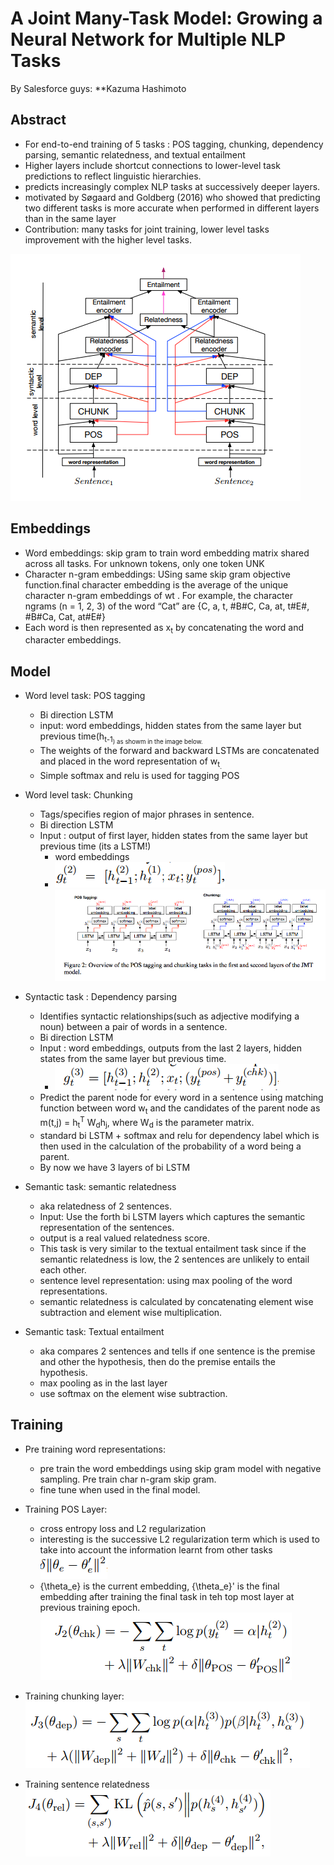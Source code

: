 # A Joint Many-Task Model: Growing a Neural Network for Multiple NLP Tasks

By Salesforce guys: **Kazuma Hashimoto

## Abstract
- For end-to-end training of 5 tasks : POS tagging, chunking, dependency parsing, semantic relatedness, and textual entailment
-  Higher layers include
shortcut connections to lower-level
task predictions to reflect linguistic hierarchies.
- predicts increasingly
complex NLP tasks at successively deeper layers.
- motivated by Søgaard and
Goldberg (2016) who showed that predicting two
different tasks is more accurate when performed in
different layers than in the same layer
- Contribution: many tasks for joint training, lower level tasks improvement with the higher level tasks.

![architecture.PNG](img/joint-many-tasks/1.PNG)

## Embeddings
- Word embeddings: skip gram to train word embedding matrix shared across all tasks. For unknown tokens, only one token UNK
- Character n-gram embeddings: USing same skip gram objective function.final character embedding
is the average of the unique character n-gram
embeddings of wt
. For example, the character ngrams
(n = 1, 2, 3) of the word “Cat” are {C, a,
t, #B#C, Ca, at, t#E#, #B#Ca, Cat, at#E#}
- Each word is then represented as x<sub>t</sub> by concatenating the word and character embeddings.
 ## Model
 - Word level task: POS tagging
    - Bi direction LSTM
    - input: word embeddings, hidden states from the same layer but previous time(h<sub>t-1<sub>) as showm in the image below.
    - The weights of the forward and backward LSTMs are concatenated and placed in the word representation of w<sub>t<sub>.
    - Simple softmax and relu is used for tagging POS
 - Word level task: Chunking
    - Tags/specifies region of major phrases in sentence.
    - Bi direction LSTM 
    - Input : output of first layer, hidden states from the same layer but previous time (its a LSTM!)
       - word embeddings
       - ![input.png](img/joint-many-tasks/3.PNG)
 ![posnchunking.PNG](img/joint-many-tasks/2.png)
- Syntactic task : Dependency parsing
   - Identifies syntactic relationships(such as adjective modifying a noun) between a pair of words in a sentence. 
   - Bi direction LSTM
   - Input : word embeddings, outputs from the last 2 layers, hidden states from the same layer but previous time.
     - ![input.png](img/joint-many-tasks/4.PNG)
   - Predict the parent node for every word in a sentence using matching function between word w<sub>t</sub> and the candidates of the parent node as m(t,j) = h<sub>t</sub><sup>T</sup> W<sub>d</sub>h<sub>j</sub>, where W<sub>d</sub> is the parameter matrix.
   - standard bi LSTM + softmax and relu for dependency label which is then used in the calculation of the probability of a word being a parent.
   - By now we have 3 layers of bi LSTM
   
- Semantic task: semantic relatedness
  - aka relatedness of 2 sentences.
  - Input: Use the forth bi LSTM layers which captures the semantic representation of the sentences.
  - output is a real valued relatedness score.
  - This task is very similar to the textual entailment task since if the semantic relatedness is low, the 2 sentences are unlikely to entail each other.
  - sentence level representation: using max pooling of the word representations.
  - semantic relatedness is calculated by concatenating element wise subtraction and element wise multiplication.
  
- Semantic task: Textual entailment
  - aka compares 2 sentences and tells if one sentence is the premise and other the hypothesis, then do the premise entails the hypothesis.
  - max pooling as in the last layer
  - use softmax on the element wise subtraction.


## Training
- Pre training word representations:
  - pre train the word embeddings using skip gram model with negative sampling. Pre train char n-gram skip gram. 
  - fine tune when used in the final model.
  
- Training POS Layer:
  - cross entropy loss and L2 regularization
  - interesting is the successive L2 regularization term which is used to take into account the information learnt from other tasks
     ![succ_reg.png](img/joint-many-tasks/5.PNG)
  - {\theta_e} is the current embedding, {\theta_e}' is the final embedding after training the final task in teh top most layer at previous training epoch.
   ![e1.png](img/joint-many-tasks/e1.PNG)
   
- Training chunking layer:
 ![e2.png](img/joint-many-tasks/e2.PNG)
 
- Training sentence relatedness
 ![e3.png](img/joint-many-tasks/e3.PNG)
  
   
   
   
